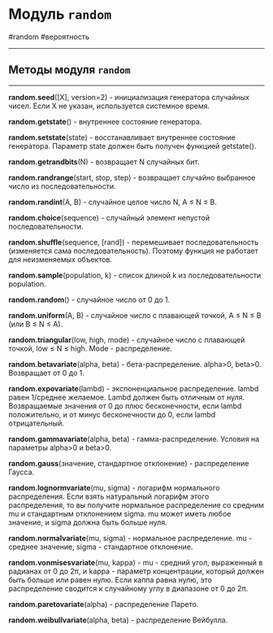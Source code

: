 # Модуль `random`
#random #вероятность
***
## Методы модуля `random`
***
**random.seed**([X], version=2) - инициализация генератора случайных чисел. Если X не указан, используется системное время.

**random.getstate**() - внутреннее состояние генератора.

**random.setstate**(state) - восстанавливает внутреннее состояние генератора. Параметр state должен быть получен функцией getstate().

**random.getrandbits**(N) - возвращает N случайных бит.

**random.randrange**(start, stop, step) - возвращает случайно выбранное число из последовательности.

**random.randint**(A, B) - случайное целое число N, A ≤ N ≤ B.

**random.choice**(sequence) - случайный элемент непустой последовательности.

**random.shuffle**(sequence, [rand]) - перемешивает последовательность (изменяется сама последовательность). Поэтому функция не работает для неизменяемых объектов.

**random.sample**(population, k) - список длиной k из последовательности population.

**random.random**() - случайное число от 0 до 1.

**random.uniform**(A, B) - случайное число с плавающей точкой, A ≤ N ≤ B (или B ≤ N ≤ A).

**random.triangular**(low, high, mode) - случайное число с плавающей точкой, low ≤ N ≤ high. Mode - распределение.

**random.betavariate**(alpha, beta) - бета-распределение. alpha>0, beta>0. Возвращает от 0 до 1.

**random.expovariate**(lambd) - экспоненциальное распределение. lambd равен 1/среднее желаемое. Lambd должен быть отличным от нуля. Возвращаемые значения от 0 до плюс бесконечности, если lambd положительно, и от минус бесконечности до 0, если lambd отрицательный.

**random.gammavariate**(alpha, beta) - гамма-распределение. Условия на параметры alpha>0 и beta>0.

**random.gauss**(значение, стандартное отклонение) - распределение Гаусса.

**random.lognormvariate**(mu, sigma) - логарифм нормального распределения. Если взять натуральный логарифм этого распределения, то вы получите нормальное распределение со средним mu и стандартным отклонением sigma. mu может иметь любое значение, и sigma должна быть больше нуля.

**random.normalvariate**(mu, sigma) - нормальное распределение. mu - среднее значение, sigma - стандартное отклонение.

**random.vonmisesvariate**(mu, kappa) - mu - средний угол, выраженный в радианах от 0 до 2π, и kappa - параметр концентрации, который должен быть больше или равен нулю. Если каппа равна нулю, это распределение сводится к случайному углу в диапазоне от 0 до 2π.

**random.paretovariate**(alpha) - распределение Парето.

**random.weibullvariate**(alpha, beta) - распределение Вейбулла.